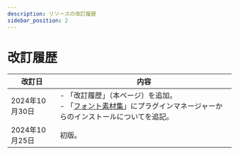 ```yaml
---
description: リソースの改訂履歴
sidebar_position: 2
---
```


# 改訂履歴

| 改訂日 | 内容 |
| --- | --- |
| 2024年10月30日 | - 「改訂履歴」（本ページ）を追加。<br/>- 「[フォント素材集](./fonts.md)」にプラグインマネージャーからのインストールについてを追記。|
| 2024年10月25日 | 初版。 |
